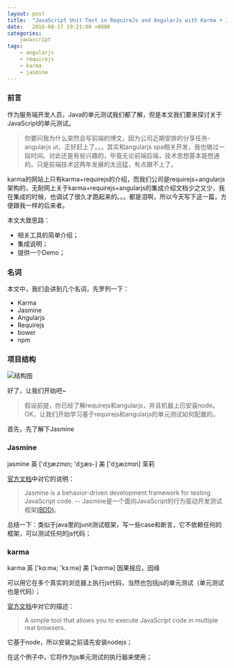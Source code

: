 ```yaml
---
layout: post
title:  "JavaScript Unit Test in RequireJs and AngularJs with Karma + Jasmine"
date:   2016-08-17 19:21:00 +0800
categories: 
	javascript
tags:
	- angularjs
	- requirejs
	- karma
	- jasmine
---
```


### 前言
作为服务端开发人员，Java的单元测试我们都了解，但是本文我们要来探讨关于JavaScript的单元测试。

> 你要问我为什么突然会写前端的博文，因为公司近期安排的分享任务-angularjs ut，正好赶上了。。。其实和angularjs spa相关开发，我也做过一段时间。对此还是有些兴趣的，毕竟无论前端后端，技术思想基本是想通的。只是前端技术这两年发展的太迅猛，有点跟不上了。

karma的网站上只有karma+requirejs的介绍，而我们公司是requirejs+angularjs架构的，无耐网上关于karma+requirejs+angularjs的集成介绍文档少之又少，我在集成的时候，也调试了很久才跑起来的。。。都是泪啊，所以今天写下这一篇，方便跟我一样的后来者。

<!--more-->

本文大致思路：
- 相关工具的简单介绍；
- 集成说明；
- 提供一个Demo；


### 名词
本文中，我们会讲到几个名词，先罗列一下：

- Karma
- Jasmine
- Angularjs
- Requirejs
- bower
- npm


### 项目结构
![结构图](/images/directory_arc.png)


好了，让我们开始吧~

> 假设前提，你已经了解requirejs和angularjs，并且机器上已安装node。
OK，让我们开始学习基于requirejs和angularjs的单元测试如何配置的。



首先，先了解下Jasmine

### Jasmine

> 
jasmine 英  ['dʒæzmɪn; 'dʒæs-]   美  ['dʒæzmɪn]
茉莉

[官方文档](http://jasmine.github.io/2.0/introduction.html)中对它的说明：
> Jasmine is a behavior-driven development framework for testing JavaScript code.  -- Jasmine是一个面向JavaScript的行为驱动开发测试框架[(BDD)](https://zh.wikipedia.org/wiki/%E8%A1%8C%E4%B8%BA%E9%A9%B1%E5%8A%A8%E5%BC%80%E5%8F%91)。


总结一下：类似于java里的junit测试框架，写一些case和断言，它不依赖任何的框架，可以测试任何的js代码；



### karma

> 
karma 英  ['kɑːmə; 'kɜːmə] 美  ['kɑrmə]
因果报应，因缘

可以用它在多个真实的浏览器上执行js代码，当然也包括js的单元测试（单元测试也是代码）；

[官方文档](https://github.com/karma-runner/karma)中对它的描述：
> A simple tool that allows you to execute JavaScript code in multiple real browsers.

它基于node，所以安装之前请先安装nodejs；

在这个例子中，它将作为js单元测试的执行器来使用；

